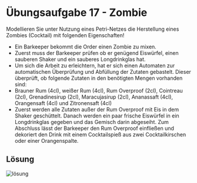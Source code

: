 # Übungsaufgabe 17 - Zombie

Modellieren Sie unter Nutzung eines Petri-Netzes die
Herstellung eines Zombies (Cocktail) mit folgenden
Eigenschaften!

- Ein Barkeeper bekommt die Order einen Zombie zu mixen.
- Zuerst muss der Barkeeper prüfen ob er genügend Eiswürfel, einen sauberen
Shaker und ein sauberes Longdrinkglas hat.
- Um sich die Arbeit zu erleichtern, hat er sich einen Automaten zur
automatischen Überprüfung und Abfüllung der Zutaten gebastelt. Dieser
überprüft, ob folgende Zutaten in den benötigten Mengen vorhanden sind:
- Brauner Rum (4cl), weißer Rum (4cl), Rum Overproof (2cl), Cointreau (2cl),
Grenadinesirup (2cl), Maracujasirup (2cl), Ananassaft (4cl), Orangensaft (4cl) und
Zitronensaft (4cl)
- Zuerst werden alle Zutaten außer der Rum Overproof mit Eis in dem Shaker
geschüttelt. Danach werden ein paar frische Eiswürfel in ein Longdrinkglas
gegeben und das Gemisch darin abgeseiht. Zum Abschluss lässt der
Barkeeper den Rum Overproof einfließen und dekoriert den Drink mit einem
Cocktailspieß aus zwei Cocktailkirschen oder einer Orangenspalte.

## Lösung

![lösung](./Aufgabe17.png)
